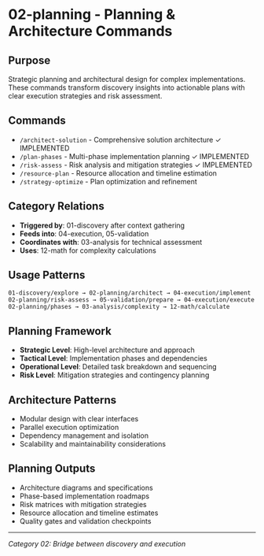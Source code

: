 # 02-planning - Planning & Architecture Commands

## Purpose
Strategic planning and architectural design for complex implementations. These commands transform discovery insights into actionable plans with clear execution strategies and risk assessment.

## Commands
- `/architect-solution` - Comprehensive solution architecture ✓ IMPLEMENTED
- `/plan-phases` - Multi-phase implementation planning ✓ IMPLEMENTED
- `/risk-assess` - Risk analysis and mitigation strategies ✓ IMPLEMENTED
- `/resource-plan` - Resource allocation and timeline estimation
- `/strategy-optimize` - Plan optimization and refinement

## Category Relations
- **Triggered by**: 01-discovery after context gathering
- **Feeds into**: 04-execution, 05-validation
- **Coordinates with**: 03-analysis for technical assessment
- **Uses**: 12-math for complexity calculations

## Usage Patterns
```
01-discovery/explore → 02-planning/architect → 04-execution/implement
02-planning/risk-assess → 05-validation/prepare → 04-execution/execute
02-planning/phases → 03-analysis/complexity → 12-math/calculate
```

## Planning Framework
- **Strategic Level**: High-level architecture and approach
- **Tactical Level**: Implementation phases and dependencies
- **Operational Level**: Detailed task breakdown and sequencing
- **Risk Level**: Mitigation strategies and contingency planning

## Architecture Patterns
- Modular design with clear interfaces
- Parallel execution optimization
- Dependency management and isolation
- Scalability and maintainability considerations

## Planning Outputs
- Architecture diagrams and specifications
- Phase-based implementation roadmaps
- Risk matrices with mitigation strategies
- Resource allocation and timeline estimates
- Quality gates and validation checkpoints

---
*Category 02: Bridge between discovery and execution*
